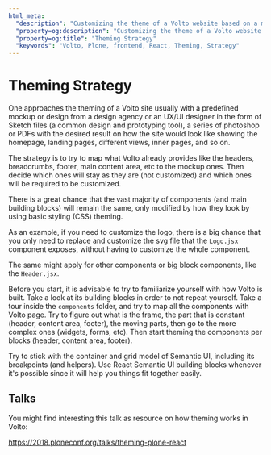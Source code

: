 ```yaml
---
html_meta:
  "description": "Customizing the theme of a Volto website based on a mockup sketch."
  "property=og:description": "Customizing the theme of a Volto website based on a mockup sketch."
  "property=og:title": "Theming Strategy"
  "keywords": "Volto, Plone, frontend, React, Theming, Strategy"
---
```


# Theming Strategy

One approaches the theming of a Volto site usually with a predefined mockup or
design from a design agency or an UX/UI designer in the form of Sketch files
(a common design and prototyping tool), a series of photoshop or PDFs with the
desired result on how the site would look like showing the homepage, landing
pages, different views, inner pages, and so on.

The strategy is to try to map what Volto already provides like the headers,
breadcrumbs, footer, main content area, etc to the mockup ones. Then decide
which ones will stay as they are (not customized) and which ones will be
required to be customized.

There is a great chance that the vast majority of components (and main building
blocks) will remain the same, only modified by how they look by using basic
styling (CSS) theming.

As an example, if you need to customize the logo, there is a big chance that you
only need to replace and customize the svg file that the `Logo.jsx` component
exposes, without having to customize the whole component.

The same might apply for other components or big block components, like the
`Header.jsx`.

Before you start, it is advisable to try to familiarize yourself with how Volto
is built. Take a look at its building blocks in order to not repeat yourself.
Take a tour inside the `components` folder, and try to map all the components
with Volto page. Try to figure out what is the frame, the part that is constant
(header, content area, footer), the moving parts, then go to the more complex
ones (widgets, forms, etc). Then start theming the components per blocks 
(header, content area, footer).

Try to stick with the container and grid model of Semantic UI, including its
breakpoints (and helpers). Use React Semantic UI building blocks whenever it's
possible since it will help you things fit together easily.

## Talks

You might find interesting this talk as resource on how theming works in Volto:

https://2018.ploneconf.org/talks/theming-plone-react
